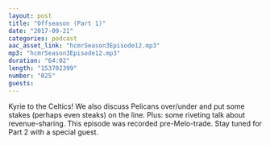 ```yaml
---
layout: post
title: "Offseason (Part 1)"
date: "2017-09-21"
categories: podcast
aac_asset_link: "hcmrSeason3Episode12.mp3"
mp3: "hcmrSeason3Episode12.mp3"
duration: "64:02"
length: "153702399"
number: "025"
guests: 
---
```


Kyrie to the Celtics! We also discuss Pelicans over/under and put some stakes (perhaps even steaks) on the line. Plus: some riveting talk about revenue-sharing. This episode was recorded pre-Melo-trade. Stay tuned for Part 2 with a special guest.
